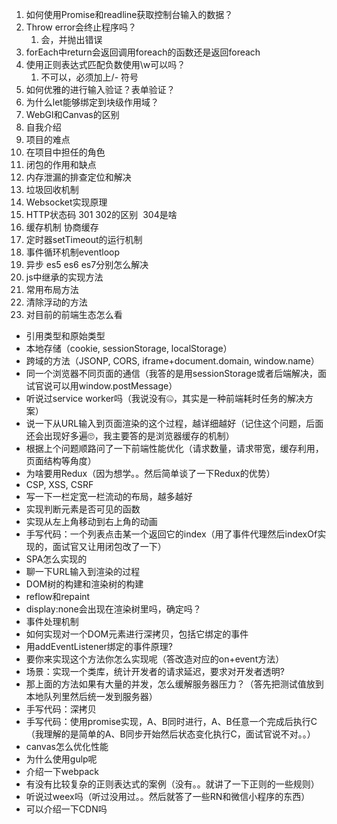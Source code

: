 1. 如何使用Promise和readline获取控制台输入的数据？
2. Throw error会终止程序吗？
    1. 会，并抛出错误
3. forEach中return会返回调用foreach的函数还是返回foreach
4. 使用正则表达式匹配负数使用\w可以吗？
    1. 不可以，必须加上/- 符号 
5. 如何优雅的进行输入验证？表单验证？
6. 为什么let能够绑定到块级作用域？
7. WebGl和Canvas的区别 
8. 自我介绍 
9. 项目的难点 
10. 在项目中担任的角色 
11. 闭包的作用和缺点 
12. 内存泄漏的排查定位和解决
13. 垃圾回收机制
14. Websocket实现原理
15. HTTP状态码 301 302的区别  304是啥 
16. 缓存机制 协商缓存 
17. 定时器setTimeout的运行机制 
18. 事件循环机制eventloop
19. 异步 es5 es6 es7分别怎么解决 
20. js中继承的实现方法 
21. 常用布局方法 
22. 清除浮动的方法 
23. 对目前的前端生态怎么看
* 引用类型和原始类型
* 本地存储（cookie, sessionStorage, localStorage）
* 跨域的方法（JSONP, CORS, iframe+document.domain, window.name）
* 同一个浏览器不同页面的通信（我答的是用sessionStorage或者后端解决，面试官说可以用window.postMessage）
* 听说过service worker吗（我说没有🤐，其实是一种前端耗时任务的解决方案）
* 说一下从URL输入到页面渲染的这个过程，越详细越好（记住这个问题，后面还会出现好多遍🙄，我主要答的是浏览器缓存的机制）
* 根据上个问题顺路问了一下前端性能优化（请求数量，请求带宽，缓存利用，页面结构等角度）
* 为啥要用Redux（因为想学。。然后简单谈了一下Redux的优势）
* CSP, XSS, CSRF
* 写一下一栏定宽一栏流动的布局，越多越好
* 实现判断元素是否可见的函数
* 实现从左上角移动到右上角的动画
* 手写代码：一个列表点击某一个返回它的index（用了事件代理然后indexOf实现的，面试官又让用闭包改了一下）
* SPA怎么实现的
* 聊一下URL输入到渲染的过程
* DOM树的构建和渲染树的构建
* reflow和repaint
* display:none会出现在渲染树里吗，确定吗？
* 事件处理机制
* 如何实现对一个DOM元素进行深拷贝，包括它绑定的事件
* 用addEventListener绑定的事件原理?
* 要你来实现这个方法你怎么实现呢（答改造对应的on+event方法）
* 场景：实现一个类库，统计开发者的请求延迟，要求对开发者透明?
* 那上面的方法如果有大量的并发，怎么缓解服务器压力？（答先把测试值放到本地队列里然后统一发到服务器）
* 手写代码：深拷贝
* 手写代码：使用promise实现，A、B同时进行，A、B任意一个完成后执行C（我理解的是简单的A、B同步开始然后状态变化执行C，面试官说不对。。）
* canvas怎么优化性能
* 为什么使用gulp呢
* 介绍一下webpack
* 有没有比较复杂的正则表达式的案例（没有。。就讲了一下正则的一些规则）
* 听说过weex吗（听过没用过。。然后就答了一些RN和微信小程序的东西）
* 可以介绍一下CDN吗
